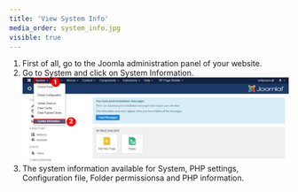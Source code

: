```yaml
---
title: 'View System Info'
media_order: system_info.jpg
visible: true
---
```


1. First of all, go to the Joomla administration panel of your website.
2. Go to System and click on System Information.
![](system_info.jpg)
3. The system information available for System, PHP settings, Configuration file, Folder permissionsa and PHP information.
